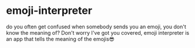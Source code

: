 # emoji-interpreter
do you often get confused when somebody sends you an emoji, you don't know the meaning of? Don't worry I've got you covered, emoji interpreter is an app that tells the meaning of the emojis😎
